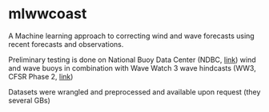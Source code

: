 # mlwwcoast
A Machine learning approach to correcting wind and wave forecasts using recent forecasts and observations.

Preliminary testing is done on National Buoy Data Center (NDBC, [link](https://www.ndbc.noaa.gov/)) wind and wave buoys in combination with Wave Watch 3 wave hindcasts (WW3, CFSR Phase 2, [link](https://polar.ncep.noaa.gov/waves/hindcasts/))

Datasets were wrangled and preprocessed and available upon request (they several GBs)
